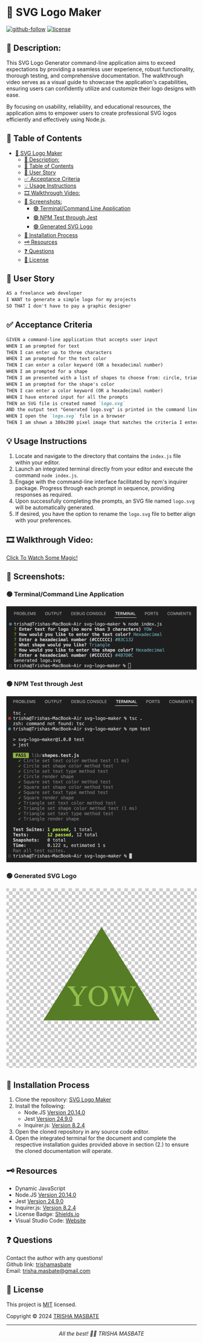 # 🏁 SVG Logo Maker 

[![github-follow](https://img.shields.io/github/followers/trishamasbate?label=Follow&logoColor=purple&style=social)](https://github.com/trishamasbate)
[![license](https://img.shields.io/badge/License-MIT-brightgreen.svg)](https://choosealicense.com/licenses/mit/)


## 📃 Description:
This SVG Logo Generator command-line application aims to exceed expectations by providing a seamless user experience, robust functionality, thorough testing, and comprehensive documentation. The walkthrough video serves as a visual guide to showcase the application's capabilities, ensuring users can confidently utilize and customize their logo designs with ease.

By focusing on usability, reliability, and educational resources, the application aims to empower users to create professional SVG logos efficiently and effectively using Node.js.


## 📌 Table of Contents
- [🏁 SVG Logo Maker](#-svg-logo-maker)
  - [📃 Description:](#-description)
  - [📌 Table of Contents](#-table-of-contents)
  - [🔎 User Story](#-user-story)
  - [✅ Acceptance Criteria](#-acceptance-criteria)
  - [💡 Usage Instructions](#-usage-instructions)
  - [🎞️ Walkthrough Video:](#️-walkthrough-video)
  - [📸 Screenshots:](#-screenshots)
    - [🟢 Terminal/Command Line Application](#-terminalcommand-line-application)
    - [🟢 NPM Test through Jest](#-npm-test-through-jest)
    - [🟢 Generated SVG Logo](#-generated-svg-logo)
  - [📲 Installation Process](#-installation-process)
  - [🗝️ Resources](#️-resources)
  - [❓ Questions](#-questions)
  - [🪪 License](#-license)

## 🔎 User Story
```md
AS a freelance web developer
I WANT to generate a simple logo for my projects
SO THAT I don't have to pay a graphic designer
```

## ✅ Acceptance Criteria
```md
GIVEN a command-line application that accepts user input
WHEN I am prompted for text
THEN I can enter up to three characters
WHEN I am prompted for the text color
THEN I can enter a color keyword (OR a hexadecimal number)
WHEN I am prompted for a shape
THEN I am presented with a list of shapes to choose from: circle, triangle, and square
WHEN I am prompted for the shape's color
THEN I can enter a color keyword (OR a hexadecimal number)
WHEN I have entered input for all the prompts
THEN an SVG file is created named `logo.svg`
AND the output text "Generated logo.svg" is printed in the command line
WHEN I open the `logo.svg` file in a browser
THEN I am shown a 300x200 pixel image that matches the criteria I entered
```

## 💡 Usage Instructions
1.	Locate and navigate to the directory that contains the `index.js` file within your editor.
2.	Launch an integrated terminal directly from your editor and execute the command `node index.js`.
3.	Engage with the command-line interface facilitated by npm's inquirer package. Progress through each prompt in sequence, providing responses as required.
4.	Upon successfully completing the prompts, an SVG file named `logo.svg` will be automatically generated.
5.	If desired, you have the option to rename the `logo.svg` file to better align with your preferences.


## 🎞️ Walkthrough Video:
[Click To Watch Some Magic!](https://youtu.be/-nzgNuzBikM?si=KxQSr35dC_M1sDAA)

## 📸 Screenshots:
### 🟢 Terminal/Command Line Application
![](./assets/terminal-inputs.png) 
### 🟢 NPM Test through Jest
![](./assets/npm-test.png)
### 🟢 Generated SVG Logo
![](./assets/sample-output.png)


## 📲 Installation Process
1. Clone the repository: [SVG Logo Maker](git@github.com:trishamasbate/logo-maker.git)
2. Install the following: 
   - Node.JS [Version 20.14.0](https://nodejs.org/en/blog/release/v20.14.0/) 
   - Jest [Version 24.9.0](https://www.npmjs.com/package/jest)
   - Inquirer.js: [Version 8.2.4](https://www.npmjs.com/package/inquirer/v/8.2.4)
3. Open the cloned repository in any source code editor.
4. Open the integrated terminal for the document and complete the respective installation guides provided above in section (2.) to ensure the cloned documentation will operate.


## 🗝️ Resources
- Dynamic JavaScript
- Node.JS [Version 20.14.0](https://nodejs.org/en/blog/release/v20.14.0/)
- Jest [Version 24.9.0](https://www.npmjs.com/package/jest)
- Inquirer.js: [Version 8.2.4](https://www.npmjs.com/package/inquirer/v/8.2.4)
- License Badge: [Shields.io](https://shields.io/)
- Visual Studio Code: [Website](https://code.visualstudio.com/)


## ❓ Questions
Contact the author with any questions!<br>
Github link: [trishamasbate](https://github.com/trishamasbate)<br>
Email: trisha.masbate@gmail.com

## 🪪 License
This project is [MIT](https://choosealicense.com/licenses/mit/) licensed.<br />

Copyright © 2024 [TRISHA MASBATE](https://github.com/trishamasbate)
  
<hr>
<p align='center'><i>
All the best! 🤟🏻 TRISHA MASBATE
</i></p>
  
